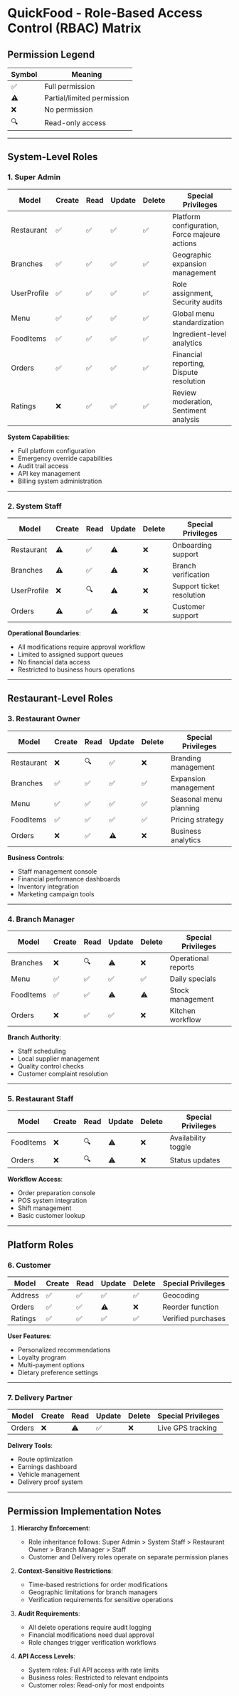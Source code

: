 # QuickFood - Role-Based Access Control (RBAC) Matrix

## Permission Legend
| Symbol | Meaning                  |
|--------|--------------------------|
| ✅     | Full permission          |
| ⚠️     | Partial/limited permission |
| ❌     | No permission            |
| 🔍     | Read-only access         |

---

## System-Level Roles

### 1. Super Admin
| Model          | Create | Read | Update | Delete | Special Privileges |
|----------------|--------|------|--------|--------|--------------------|
| Restaurant     | ✅     | ✅   | ✅     | ✅     | Platform configuration, Force majeure actions |
| Branches       | ✅     | ✅   | ✅     | ✅     | Geographic expansion management |
| UserProfile    | ✅     | ✅   | ✅     | ✅     | Role assignment, Security audits |
| Menu           | ✅     | ✅   | ✅     | ✅     | Global menu standardization |
| FoodItems      | ✅     | ✅   | ✅     | ✅     | Ingredient-level analytics |
| Orders         | ✅     | ✅   | ✅     | ✅     | Financial reporting, Dispute resolution |
| Ratings        | ❌     | ✅   | ✅     | ✅     | Review moderation, Sentiment analysis |

**System Capabilities**:
- Full platform configuration
- Emergency override capabilities
- Audit trail access
- API key management
- Billing system administration

---

### 2. System Staff
| Model          | Create | Read | Update | Delete | Special Privileges |
|----------------|--------|------|--------|--------|--------------------|
| Restaurant     | ⚠️     | ✅   | ⚠️     | ❌     | Onboarding support |
| Branches       | ⚠️     | ✅   | ⚠️     | ❌     | Branch verification |
| UserProfile    | ❌     | 🔍   | ⚠️     | ❌     | Support ticket resolution |
| Orders         | ⚠️     | ✅   | ⚠️     | ❌     | Customer support |

**Operational Boundaries**:
- All modifications require approval workflow
- Limited to assigned support queues
- No financial data access
- Restricted to business hours operations

---

## Restaurant-Level Roles

### 3. Restaurant Owner
| Model          | Create | Read | Update | Delete | Special Privileges |
|----------------|--------|------|--------|--------|--------------------|
| Restaurant     | ❌     | 🔍   | ✅     | ❌     | Branding management |
| Branches       | ✅     | ✅   | ✅     | ✅     | Expansion management |
| Menu           | ✅     | ✅   | ✅     | ✅     | Seasonal menu planning |
| FoodItems      | ✅     | ✅   | ✅     | ✅     | Pricing strategy |
| Orders         | ❌     | ✅   | ⚠️     | ❌     | Business analytics |

**Business Controls**:
- Staff management console
- Financial performance dashboards
- Inventory integration
- Marketing campaign tools

---

### 4. Branch Manager
| Model          | Create | Read | Update | Delete | Special Privileges |
|----------------|--------|------|--------|--------|--------------------|
| Branches       | ❌     | 🔍   | ⚠️     | ❌     | Operational reports |
| Menu           | ✅     | ✅   | ✅     | ✅     | Daily specials |
| FoodItems      | ✅     | ✅   | ⚠️     | ⚠️     | Stock management |
| Orders         | ❌     | ✅   | ✅     | ❌     | Kitchen workflow |

**Branch Authority**:
- Staff scheduling
- Local supplier management
- Quality control checks
- Customer complaint resolution

---

### 5. Restaurant Staff
| Model          | Create | Read | Update | Delete | Special Privileges |
|----------------|--------|------|--------|--------|--------------------|
| FoodItems      | ❌     | 🔍   | ⚠️     | ❌     | Availability toggle |
| Orders         | ❌     | 🔍   | ⚠️     | ❌     | Status updates |

**Workflow Access**:
- Order preparation console
- POS system integration
- Shift management
- Basic customer lookup

---

## Platform Roles

### 6. Customer
| Model          | Create | Read | Update | Delete | Special Privileges |
|----------------|--------|------|--------|--------|--------------------|
| Address        | ✅     | ✅   | ✅     | ✅     | Geocoding |
| Orders         | ✅     | ✅   | ⚠️     | ❌     | Reorder function |
| Ratings        | ✅     | ✅   | ✅     | ✅     | Verified purchases |

**User Features**:
- Personalized recommendations
- Loyalty program
- Multi-payment options
- Dietary preference settings

---

### 7. Delivery Partner
| Model          | Create | Read | Update | Delete | Special Privileges |
|----------------|--------|------|--------|--------|--------------------|
| Orders         | ❌     | ⚠️   | ✅     | ❌     | Live GPS tracking |

**Delivery Tools**:
- Route optimization
- Earnings dashboard
- Vehicle management
- Delivery proof system

---

## Permission Implementation Notes

1. **Hierarchy Enforcement**:
   - Role inheritance follows: Super Admin > System Staff > Restaurant Owner > Branch Manager > Staff
   - Customer and Delivery roles operate on separate permission planes

2. **Context-Sensitive Restrictions**:
   - Time-based restrictions for order modifications
   - Geographic limitations for branch managers
   - Verification requirements for sensitive operations

3. **Audit Requirements**:
   - All delete operations require audit logging
   - Financial modifications need dual approval
   - Role changes trigger verification workflows

4. **API Access Levels**:
   - System roles: Full API access with rate limits
   - Business roles: Restricted to relevant endpoints
   - Customer roles: Read-only for most endpoints
